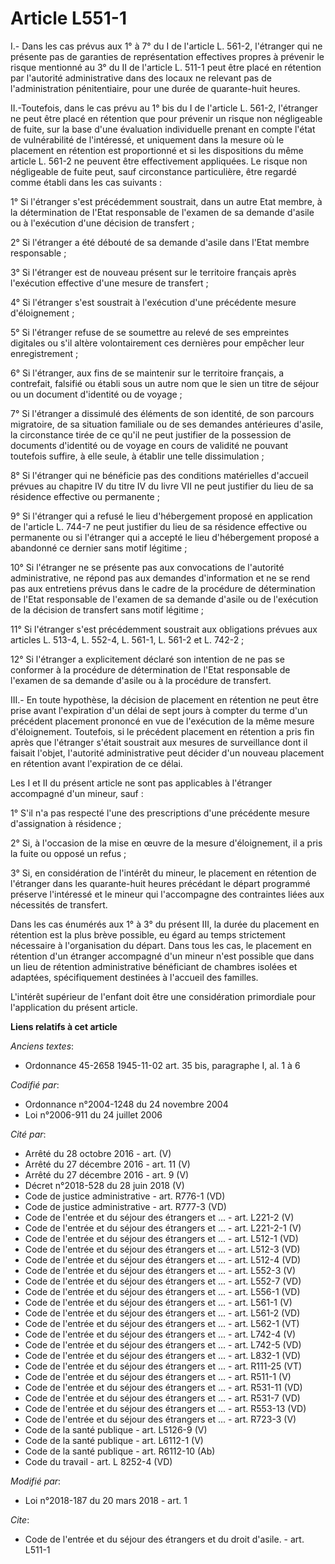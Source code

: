 # Article L551-1

I.- Dans les cas prévus aux 1° à 7° du I de l'article L. 561-2, l'étranger qui ne présente pas de garanties de représentation
effectives propres à prévenir le risque mentionné au 3° du II de l'article L. 511-1 peut être placé en rétention par
l'autorité administrative dans des locaux ne relevant pas de l'administration pénitentiaire, pour une durée de quarante-huit
heures.

II.-Toutefois, dans le cas prévu au 1° bis du I de l'article L. 561-2, l'étranger ne peut être placé en rétention que pour
prévenir un risque non négligeable de fuite, sur la base d'une évaluation individuelle prenant en compte l'état de
vulnérabilité de l'intéressé, et uniquement dans la mesure où le placement en rétention est proportionné et si les
dispositions du même article L. 561-2 ne peuvent être effectivement appliquées. Le risque non négligeable de fuite peut, sauf
circonstance particulière, être regardé comme établi dans les cas suivants :

1° Si l'étranger s'est précédemment soustrait, dans un autre Etat membre, à la détermination de l'Etat responsable de
l'examen de sa demande d'asile ou à l'exécution d'une décision de transfert ;

2° Si l'étranger a été débouté de sa demande d'asile dans l'Etat membre responsable ;

3° Si l'étranger est de nouveau présent sur le territoire français après l'exécution effective d'une mesure de transfert ;

4° Si l'étranger s'est soustrait à l'exécution d'une précédente mesure d'éloignement ;

5° Si l'étranger refuse de se soumettre au relevé de ses empreintes digitales ou s'il altère volontairement ces dernières
pour empêcher leur enregistrement ;

6° Si l'étranger, aux fins de se maintenir sur le territoire français, a contrefait, falsifié ou établi sous un autre nom que
le sien un titre de séjour ou un document d'identité ou de voyage ;

7° Si l'étranger a dissimulé des éléments de son identité, de son parcours migratoire, de sa situation familiale ou de ses
demandes antérieures d'asile, la circonstance tirée de ce qu'il ne peut justifier de la possession de documents d'identité ou
de voyage en cours de validité ne pouvant toutefois suffire, à elle seule, à établir une telle dissimulation ;

8° Si l'étranger qui ne bénéficie pas des conditions matérielles d'accueil prévues au chapitre IV du titre IV du livre VII ne
peut justifier du lieu de sa résidence effective ou permanente ;

9° Si l'étranger qui a refusé le lieu d'hébergement proposé en application de l'article L. 744-7 ne peut justifier du lieu de
sa résidence effective ou permanente ou si l'étranger qui a accepté le lieu d'hébergement proposé a abandonné ce dernier sans
motif légitime ;

10° Si l'étranger ne se présente pas aux convocations de l'autorité administrative, ne répond pas aux demandes d'information
et ne se rend pas aux entretiens prévus dans le cadre de la procédure de détermination de l'Etat responsable de l'examen de
sa demande d'asile ou de l'exécution de la décision de transfert sans motif légitime ;

11° Si l'étranger s'est précédemment soustrait aux obligations prévues aux articles L. 513-4, L. 552-4, L. 561-1, L. 561-2 et
L. 742-2 ;

12° Si l'étranger a explicitement déclaré son intention de ne pas se conformer à la procédure de détermination de l'Etat
responsable de l'examen de sa demande d'asile ou à la procédure de transfert.

III.- En toute hypothèse, la décision de placement en rétention ne peut être prise avant l'expiration d'un délai de sept
jours à compter du terme d'un précédent placement prononcé en vue de l'exécution de la même mesure d'éloignement. Toutefois,
si le précédent placement en rétention a pris fin après que l'étranger s'était soustrait aux mesures de surveillance dont il
faisait l'objet, l'autorité administrative peut décider d'un nouveau placement en rétention avant l'expiration de ce délai.

Les I et II du présent article ne sont pas applicables à l'étranger accompagné d'un mineur, sauf :

1° S'il n'a pas respecté l'une des prescriptions d'une précédente mesure d'assignation à résidence ;

2° Si, à l'occasion de la mise en œuvre de la mesure d'éloignement, il a pris la fuite ou opposé un refus ;

3° Si, en considération de l'intérêt du mineur, le placement en rétention de l'étranger dans les quarante-huit heures
précédant le départ programmé préserve l'intéressé et le mineur qui l'accompagne des contraintes liées aux nécessités de
transfert.

Dans les cas énumérés aux 1° à 3° du présent III, la durée du placement en rétention est la plus brève possible, eu égard au
temps strictement nécessaire à l'organisation du départ. Dans tous les cas, le placement en rétention d'un étranger
accompagné d'un mineur n'est possible que dans un lieu de rétention administrative bénéficiant de chambres isolées et
adaptées, spécifiquement destinées à l'accueil des familles.

L'intérêt supérieur de l'enfant doit être une considération primordiale pour l'application du présent article.

**Liens relatifs à cet article**

_Anciens textes_:

  - Ordonnance 45-2658 1945-11-02 art. 35 bis, paragraphe I, al. 1 à 6

_Codifié par_:

  - Ordonnance n°2004-1248 du 24 novembre 2004
  - Loi n°2006-911 du 24 juillet 2006

_Cité par_:

  - Arrêté du 28 octobre 2016 - art. (V)
  - Arrêté du 27 décembre 2016 - art. 11 (V)
  - Arrêté du 27 décembre 2016 - art. 9 (V)
  - Décret n°2018-528 du 28 juin 2018 (V)
  - Code de justice administrative - art. R776-1 (VD)
  - Code de justice administrative - art. R777-3 (VD)
  - Code de l'entrée et du séjour des étrangers et ... - art. L221-2 (V)
  - Code de l'entrée et du séjour des étrangers et ... - art. L221-2-1 (V)
  - Code de l'entrée et du séjour des étrangers et ... - art. L512-1 (VD)
  - Code de l'entrée et du séjour des étrangers et ... - art. L512-3 (VD)
  - Code de l'entrée et du séjour des étrangers et ... - art. L512-4 (VD)
  - Code de l'entrée et du séjour des étrangers et ... - art. L552-3 (V)
  - Code de l'entrée et du séjour des étrangers et ... - art. L552-7 (VD)
  - Code de l'entrée et du séjour des étrangers et ... - art. L556-1 (VD)
  - Code de l'entrée et du séjour des étrangers et ... - art. L561-1 (V)
  - Code de l'entrée et du séjour des étrangers et ... - art. L561-2 (VD)
  - Code de l'entrée et du séjour des étrangers et ... - art. L562-1 (VT)
  - Code de l'entrée et du séjour des étrangers et ... - art. L742-4 (V)
  - Code de l'entrée et du séjour des étrangers et ... - art. L742-5 (VD)
  - Code de l'entrée et du séjour des étrangers et ... - art. L832-1 (VD)
  - Code de l'entrée et du séjour des étrangers et ... - art. R111-25 (VT)
  - Code de l'entrée et du séjour des étrangers et ... - art. R511-1 (V)
  - Code de l'entrée et du séjour des étrangers et ... - art. R531-11 (VD)
  - Code de l'entrée et du séjour des étrangers et ... - art. R531-7 (VD)
  - Code de l'entrée et du séjour des étrangers et ... - art. R553-13 (VD)
  - Code de l'entrée et du séjour des étrangers et ... - art. R723-3 (V)
  - Code de la santé publique - art. L5126-9 (V)
  - Code de la santé publique - art. L6112-1 (V)
  - Code de la santé publique - art. R6112-10 (Ab)
  - Code du travail - art. L 8252-4 (VD)

_Modifié par_:

  - Loi n°2018-187 du 20 mars 2018 - art. 1

_Cite_:

  - Code de l'entrée et du séjour des étrangers et du droit d'asile. - art. L511-1
